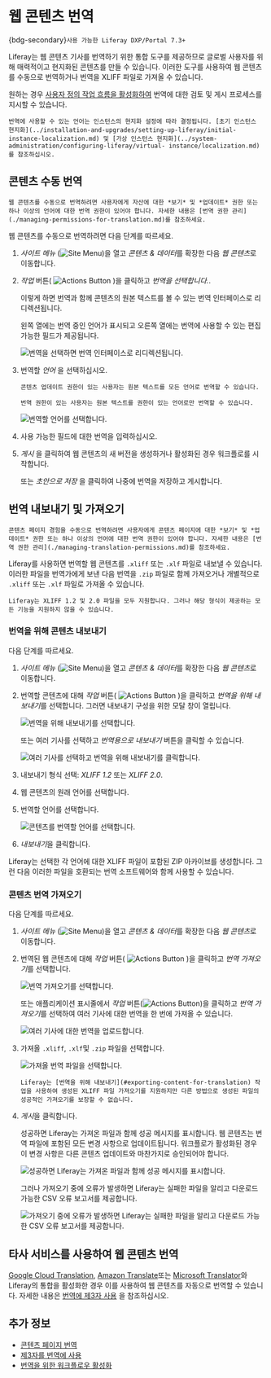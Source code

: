 # 웹 콘텐츠 번역

{bdg-secondary}`사용 가능한 Liferay DXP/Portal 7.3+`

Liferay는 웹 콘텐츠 기사를 번역하기 위한 통합 도구를 제공하므로 글로벌 사용자를 위해 매력적이고 현지화된 콘텐츠를 만들 수 있습니다. 이러한 도구를 사용하여 웹 콘텐츠를 수동으로 번역하거나 번역을 XLIFF 파일로 가져올 수 있습니다.

원하는 경우 [사용자 정의 작업 흐름을 활성화하여](./enabling-workflows-for-translations.md) 번역에 대한 검토 및 게시 프로세스를 지시할 수 있습니다.

```{note}
번역에 사용할 수 있는 언어는 인스턴스의 현지화 설정에 따라 결정됩니다. [초기 인스턴스 현지화](../installation-and-upgrades/setting-up-liferay/initial-instance-localization.md) 및 [가상 인스턴스 현지화](../system-administration/configuring-liferay/virtual- instance/localization.md)를 참조하십시오.
```

## 콘텐츠 수동 번역

```{note}
웹 콘텐츠를 수동으로 번역하려면 사용자에게 자산에 대한 *보기* 및 *업데이트* 권한 또는 하나 이상의 언어에 대한 번역 권한이 있어야 합니다. 자세한 내용은 [번역 권한 관리](./managing-permissions-for-translation.md)를 참조하세요.
```

웹 콘텐츠를 수동으로 번역하려면 다음 단계를 따르세요.

1. *사이트 메뉴* (![Site Menu](../../images/icon-product-menu.png))을 열고 *콘텐츠 & 데이터*를 확장한 다음 *웹 콘텐츠*로 이동합니다.

1. *작업* 버튼( ![Actions Button](../../images/icon-actions.png) )을 클릭하고 *번역을 선택합니다.*.

   이렇게 하면 번역과 함께 콘텐츠의 원본 텍스트를 볼 수 있는 번역 인터페이스로 리디렉션됩니다.

   왼쪽 열에는 번역 중인 언어가 표시되고 오른쪽 열에는 번역에 사용할 수 있는 편집 가능한 필드가 제공됩니다.

   ![번역을 선택하면 번역 인터페이스로 리디렉션됩니다.](./translating-web-content/images/01.png)

1. 번역할 *언어* 을 선택하십시오.

   ```{important}
   콘텐츠 업데이트 권한이 있는 사용자는 원본 텍스트를 모든 언어로 번역할 수 있습니다.

   번역 권한이 있는 사용자는 원본 텍스트를 권한이 있는 언어로만 번역할 수 있습니다.
   ```

   ![번역할 언어를 선택합니다.](./translating-web-content/images/02.png)

1. 사용 가능한 필드에 대한 번역을 입력하십시오.

1. *게시* 을 클릭하여 웹 콘텐츠의 새 버전을 생성하거나 활성화된 경우 워크플로를 시작합니다.

   또는 *초안으로 저장* 을 클릭하여 나중에 번역을 저장하고 게시합니다.

## 번역 내보내기 및 가져오기

```{note}
콘텐츠 페이지 경험을 수동으로 번역하려면 사용자에게 콘텐츠 페이지에 대한 *보기* 및 *업데이트* 권한 또는 하나 이상의 언어에 대한 번역 권한이 있어야 합니다. 자세한 내용은 [번역 권한 관리](./managing-translation-permissions.md)를 참조하세요.
```

Liferay를 사용하면 번역할 웹 콘텐츠를 `.xliff` 또는 `.xlf` 파일로 내보낼 수 있습니다. 이러한 파일을 번역가에게 보낸 다음 번역을 `.zip` 파일로 함께 가져오거나 개별적으로 `.xliff` 또는 `.xlf` 파일로 가져올 수 있습니다.

```{important}
Liferay는 XLIFF 1.2 및 2.0 파일을 모두 지원합니다. 그러나 해당 형식이 제공하는 모든 기능을 지원하지 않을 수 있습니다.
```

### 번역을 위해 콘텐츠 내보내기

다음 단계를 따르세요.

1. *사이트 메뉴* (![Site Menu](../../images/icon-product-menu.png))을 열고 *콘텐츠 & 데이터*를 확장한 다음 *웹 콘텐츠*로 이동합니다.

1. 번역할 콘텐츠에 대해 *작업* 버튼( ![Actions Button](../../images/icon-actions.png) )을 클릭하고 *번역을 위해 내보내기*를 선택합니다. 그러면 내보내기 구성을 위한 모달 창이 열립니다.

   ![번역을 위해 내보내기를 선택합니다.](./translating-web-content/images/03.png)

   또는 여러 기사를 선택하고 *번역용으로 내보내기* 버튼을 클릭할 수 있습니다.

   ![여러 기사를 선택하고 번역을 위해 내보내기를 클릭합니다.](./translating-web-content/images/04.png)

1. 내보내기 형식 선택: *XLIFF 1.2* 또는 *XLIFF 2.0*.

1. 웹 콘텐츠의 원래 언어를 선택합니다.

1. 번역할 언어를 선택합니다.

   ![콘텐츠를 번역할 언어를 선택합니다.](./translating-web-content/images/05.png)

1. *내보내기*을 클릭합니다.

Liferay는 선택한 각 언어에 대한 XLIFF 파일이 포함된 ZIP 아카이브를 생성합니다. 그런 다음 이러한 파일을 호환되는 번역 소프트웨어와 함께 사용할 수 있습니다.

### 콘텐츠 번역 가져오기

다음 단계를 따르세요.

1. *사이트 메뉴* (![Site Menu](../../images/icon-product-menu.png))을 열고 *콘텐츠 & 데이터*를 확장한 다음 *웹 콘텐츠*로 이동합니다.

1. 번역된 웹 콘텐츠에 대해 *작업* 버튼( ![Actions Button](../../images/icon-actions.png) )을 클릭하고 *번역 가져오기*를 선택합니다.

   ![번역 가져오기를 선택합니다.](./translating-web-content/images/06.png)

   또는 애플리케이션 표시줄에서 *작업* 버튼(![Actions Button](../../images/icon-actions.png))을 클릭하고 *번역 가져오기*를 선택하여 여러 기사에 대한 번역을 한 번에 가져올 수 있습니다.

   ![여러 기사에 대한 번역을 업로드합니다.](./translating-web-content/images/07.png)

1. 가져올 `.xliff`, `.xlf`및 `.zip` 파일을 선택합니다.

   ![가져올 번역 파일을 선택합니다.](./translating-web-content/images/08.png)

   ```{important}
   Liferay는 [번역을 위해 내보내기](#exporting-content-for-translation) 작업을 사용하여 생성된 XLIFF 파일 가져오기를 지원하지만 다른 방법으로 생성된 파일의 성공적인 가져오기를 보장할 수 없습니다.
   ```

1. *게시*을 클릭합니다.

   성공하면 Liferay는 가져온 파일과 함께 성공 메시지를 표시합니다. 웹 콘텐츠는 번역 파일에 포함된 모든 변경 사항으로 업데이트됩니다. 워크플로가 활성화된 경우 이 변경 사항은 다른 콘텐츠 업데이트와 마찬가지로 승인되어야 합니다.

   ![성공하면 Liferay는 가져온 파일과 함께 성공 메시지를 표시합니다.](./translating-web-content/images/09.png)

   그러나 가져오기 중에 오류가 발생하면 Liferay는 실패한 파일을 알리고 다운로드 가능한 CSV 오류 보고서를 제공합니다.

   ![가져오기 중에 오류가 발생하면 Liferay는 실패한 파일을 알리고 다운로드 가능한 CSV 오류 보고서를 제공합니다.](./translating-web-content/images/10.png)

## 타사 서비스를 사용하여 웹 콘텐츠 번역

[Google Cloud Translation](https://cloud.google.com/translate/docs/setup), [Amazon Translate](https://docs.aws.amazon.com/translate/latest/dg/what-is.html)또는 [Microsoft Translator](https://docs.microsoft.com/en-us/azure/cognitive-services/translator/)와 Liferay의 통합을 활성화한 경우 이를 사용하여 웹 콘텐츠를 자동으로 번역할 수 있습니다. 자세한 내용은 [번역에 제3자 사용](./using-third-parties-for-translation.md) 을 참조하십시오.

## 추가 정보

* [콘텐츠 페이지 번역](./translating-content-pages.md)
* [제3자를 번역에 사용](./using-third-parties-for-translation.md)
* [번역을 위한 워크플로우 활성화](./enabling-workflows-for-translations.md)
